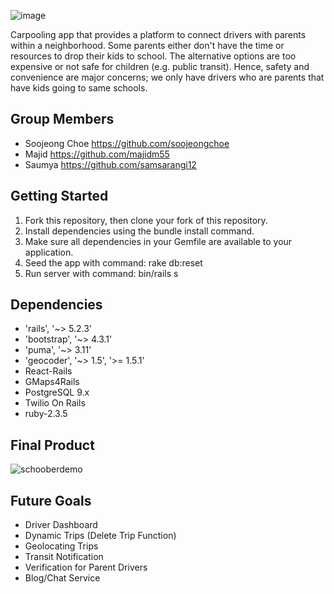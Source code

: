 ![image](https://user-images.githubusercontent.com/11656476/59227393-44b2a800-8ba3-11e9-8b6a-1787b2105df3.png)

Carpooling app that provides a platform to connect drivers with parents within a neighborhood. Some parents either don't have the time or resources to drop their kids to school. The alternative options are too expensive or not safe for children (e.g. public transit). Hence, safety and convenience are major concerns; we only have drivers who are parents that have kids going to same schools.

## Group Members
* Soojeong Choe https://github.com/soojeongchoe
* Majid https://github.com/majidm55
* Saumya https://github.com/samsarangi12

## Getting Started
1. Fork this repository, then clone your fork of this repository.
2. Install dependencies using the bundle install command. 
3. Make sure all dependencies in your Gemfile are available to your application.
4. Seed the app with command: rake db:reset
5. Run server with command: bin/rails s

## Dependencies
* 'rails', '~> 5.2.3'
* 'bootstrap', '~> 4.3.1'
* 'puma', '~> 3.11'
* 'geocoder', '~> 1.5', '>= 1.5.1'
* React-Rails
* GMaps4Rails
* PostgreSQL 9.x
* Twilio On Rails
* ruby-2.3.5

## Final Product
![schooberdemo](https://user-images.githubusercontent.com/11656476/59226989-46c83700-8ba2-11e9-8583-f2850c4a5746.gif)

## Future Goals
* Driver Dashboard
* Dynamic Trips (Delete Trip Function)
* Geolocating Trips 
* Transit Notification
* Verification for Parent Drivers
* Blog/Chat Service
